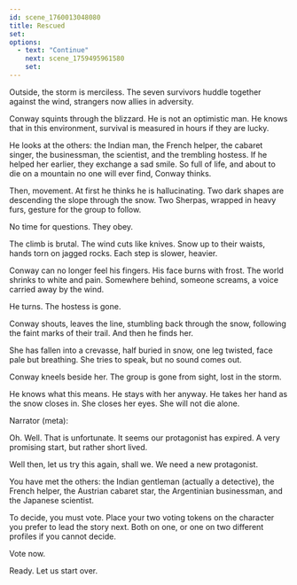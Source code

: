 ```yaml
---
id: scene_1760013048080
title: Rescued
set:
options:
  - text: "Continue"
    next: scene_1759495961580
    set:
---
```


Outside, the storm is merciless.
The seven survivors huddle together against the wind, strangers now allies in adversity.

Conway squints through the blizzard.
He is not an optimistic man.
He knows that in this environment, survival is measured in hours if they are lucky.

He looks at the others: the Indian man, the French helper, the cabaret singer, the businessman, the scientist, and the trembling hostess.
If he helped her earlier, they exchange a sad smile.
So full of life, and about to die on a mountain no one will ever find, Conway thinks.

Then, movement.
At first he thinks he is hallucinating.
Two dark shapes are descending the slope through the snow.
Two Sherpas, wrapped in heavy furs, gesture for the group to follow.

No time for questions.
They obey.

The climb is brutal.
The wind cuts like knives.
Snow up to their waists, hands torn on jagged rocks.
Each step is slower, heavier.

Conway can no longer feel his fingers.
His face burns with frost.
The world shrinks to white and pain.
Somewhere behind, someone screams, a voice carried away by the wind.

He turns.
The hostess is gone.

Conway shouts, leaves the line, stumbling back through the snow, following the faint marks of their trail.
And then he finds her.

She has fallen into a crevasse, half buried in snow, one leg twisted, face pale but breathing.
She tries to speak, but no sound comes out.

Conway kneels beside her.
The group is gone from sight, lost in the storm.

He knows what this means.
He stays with her anyway.
He takes her hand as the snow closes in.
She closes her eyes. She will not die alone.



Narrator (meta):

Oh. Well. That is unfortunate.
It seems our protagonist has expired.
A very promising start, but rather short lived.

Well then, let us try this again, shall we.
We need a new protagonist.

You have met the others:
the Indian gentleman (actually a detective), the French helper, the Austrian cabaret star, the Argentinian businessman, and the Japanese scientist.

To decide, you must vote.
Place your two voting tokens on the character you prefer to lead the story next.
Both on one, or one on two different profiles if you cannot decide.

Vote now.

Ready.
Let us start over.
